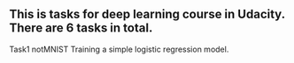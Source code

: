 This is tasks for deep learning course in Udacity.
There are 6 tasks in total.
-------------------------------------
Task1 notMNIST
Training a simple logistic regression model. 

